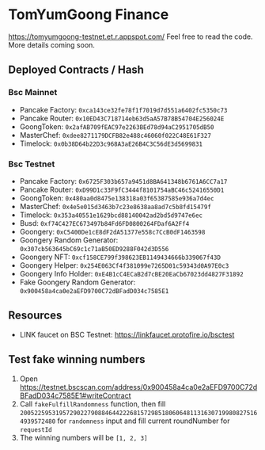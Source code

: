 # TomYumGoong Finance

https://tomyumgoong-testnet.et.r.appspot.com/ Feel free to read the code. More details coming soon.

## Deployed Contracts / Hash

### Bsc Mainnet

- Pancake Factory: `0xca143ce32fe78f1f7019d7d551a6402fc5350c73`
- Pancake Router: `0x10ED43C718714eb63d5aA57B78B54704E256024E`
- GoongToken: `0x2afAB709fEAC97e2263BEd78d94aC2951705dB50`
- MasterChef: `0xdee8271179DCFB82e488c46060f022C48E61F327`
- Timelock: `0x0b38D64b22D3c968A3aE26B4C3C56dE3d5699831`

### Bsc Testnet

- Pancake Factory: `0x6725F303b657a9451d8BA641348b6761A6CC7a17`
- Pancake Router: `0xD99D1c33F9fC3444f8101754aBC46c52416550D1`
- GoongToken: `0x480aa0d8475e138318a03f65387585e936a7d4ec`
- MasterChef: `0x4e5e015d3463b7c23e8638aa8ad7c5b8fd15479f`
- Timelock: `0x353a40551e1629bcd88140042ad2bd5d9747e6ec`
- Busd: `0xf74C427EC673497b84Fd6FD0800264FDaf6A2Ff4`
- Goongery: `0xC5400De1cE8dF2dA51377e558c7CcB0dF1463598`
- Goongery Random Generator: `0x307cb563645bC69c1c71aB50ED9288F042d3D556`
- Goongery NFT: `0xcf158CE799f398623EB1149434666b339067f43D`
- Goongery Helper: `0x254E063Cf4f381099e7265D01c59343d0A97E0c3`
- Goongery Info Holder: `0xE4B1cC4ECaB2d7cBE20EaCb67023dd4827F31892`
- Fake Goongery Random Generator: `0x900458a4ca0e2aEFD9700C72dBFadD034c7585E1`

## Resources

- LINK faucet on BSC Testnet: https://linkfaucet.protofire.io/bsctest

## Test fake winning numbers

1. Open https://testnet.bscscan.com/address/0x900458a4ca0e2aEFD9700C72dBFadD034c7585E1#writeContract
2. Call `fakeFulfillRandomness` function, then fill `20052259531957290227908846442226815729851806064811316307199808275164939572480` for `randomness` input and fill current roundNumber for `requestId`
3. The winning numbers will be `[1, 2, 3]`
